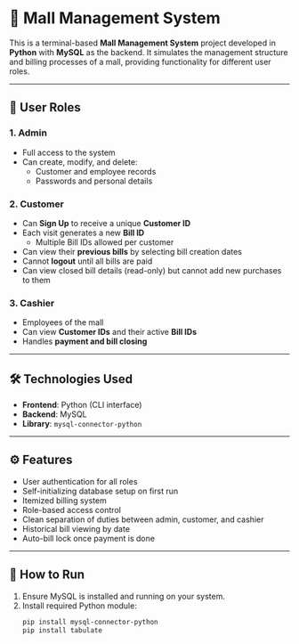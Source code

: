 # 🏬 Mall Management System

This is a terminal-based **Mall Management System** project developed in **Python** with **MySQL** as the backend. It simulates the management structure and billing processes of a mall, providing functionality for different user roles.

---

## 👤 User Roles

### 1. **Admin**
- Full access to the system
- Can create, modify, and delete:
  - Customer and employee records
  - Passwords and personal details

### 2. **Customer**
- Can **Sign Up** to receive a unique **Customer ID**
- Each visit generates a new **Bill ID**
  - Multiple Bill IDs allowed per customer
- Can view their **previous bills** by selecting bill creation dates
- Cannot **logout** until all bills are paid
- Can view closed bill details (read-only) but cannot add new purchases to them

### 3. **Cashier**
- Employees of the mall
- Can view **Customer IDs** and their active **Bill IDs**
- Handles **payment and bill closing**

---

## 🛠 Technologies Used
- **Frontend**: Python (CLI interface)
- **Backend**: MySQL
- **Library**: `mysql-connector-python`

---

## ⚙️ Features
- User authentication for all roles
- Self-initializing database setup on first run
- Itemized billing system
- Role-based access control
- Clean separation of duties between admin, customer, and cashier
- Historical bill viewing by date
- Auto-bill lock once payment is done

---

## 🚀 How to Run

1. Ensure MySQL is installed and running on your system.
2. Install required Python module:
   ```bash
   pip install mysql-connector-python
   pip install tabulate
